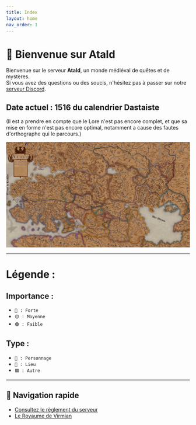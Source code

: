 ```yaml
---
title: Index
layout: home
nav_order: 1
---
```

# 🏰 Bienvenue sur Atald

Bienvenue sur le serveur **Atald**, un monde médiéval de quêtes et de mystères.  
Si vous avez des questions ou des soucis, n'hésitez pas à passer sur notre [serveur Discord](https://discord.gg/S6FZ9zWDkr).

## Date actuel : 1516 du calendrier Dastaiste

(Il est a prendre en compte que le Lore n'est pas encore complet, et que sa mise en forme n'est pas encore optimal, notamment a cause des fautes d'orthographe qui le parcours.)

<p align="center">
  <img src="assets/map/map_vu_Virmian.jpeg" alt="Map Atald" width="800"/>
</p>

---
# Légende :
## Importance : 
- `🔴 : Forte`
- `🟡 : Moyenne`
- `🟢 : Faible`
## Type : 
- `🔺 : Personnage`
- `🔴 : Lieu`
- `🟥 : Autre`

---

## 🔗 Navigation rapide

- [Consultez le règlement du serveur](regles.html)
- [Le Royaume de Virmian](Virmian_base.html)

